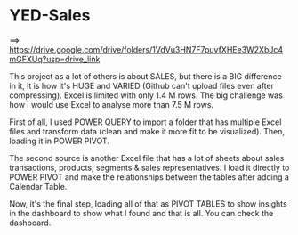# YED-Sales
==>   https://drive.google.com/drive/folders/1VdVu3HN7F7puvfXHEe3W2XbJc4mGFXUq?usp=drive_link

This project as a lot of others is about SALES, but there is a BIG difference in it, it is how it's HUGE and VARIED (Github can't upload files even after compressing).
Excel is limited with only 1.4 M rows. The big challenge was how i would use Excel to analyse more than 7.5 M rows.

First of all, I used POWER QUERY to import a folder that has multiple Excel files and transform data (clean and make it more fit to be visualized). Then, loading it in POWER PIVOT.

The second source is another Excel file that has a lot of sheets about sales transactions, products, segments & sales representatives.
I load it directly to POWER PIVOT and make the relationships between the tables after adding a Calendar Table.

Now, it's the final step, loading all of that as PIVOT TABLES to show insights in the dashboard to show what I found and that is all.
You can check the dashboard.
